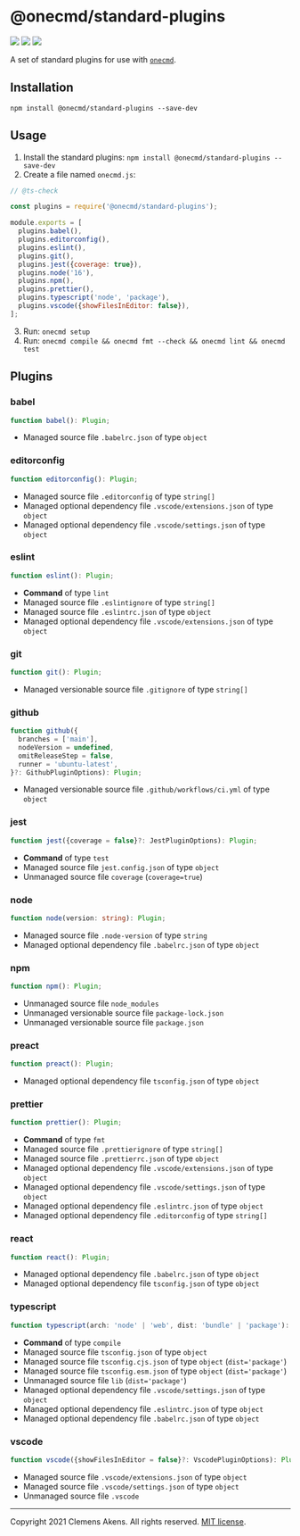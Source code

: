 # @onecmd/standard-plugins

[![][ci-badge]][ci-link] [![][version-badge]][version-link]
[![][license-badge]][license-link]

[ci-badge]:
  https://github.com/clebert/onecmd-standard-plugins/workflows/CI/badge.svg
[ci-link]: https://github.com/clebert/onecmd-standard-plugins
[version-badge]: https://badgen.net/npm/v/@onecmd/standard-plugins
[version-link]: https://www.npmjs.com/package/@onecmd/standard-plugins
[license-badge]: https://badgen.net/npm/license/@onecmd/standard-plugins
[license-link]:
  https://github.com/clebert/onecmd-standard-plugins/blob/master/LICENSE.md

A set of standard plugins for use with
[`onecmd`](https://github.com/clebert/onecmd).

## Installation

```
npm install @onecmd/standard-plugins --save-dev
```

## Usage

1. Install the standard plugins:
   `npm install @onecmd/standard-plugins --save-dev`
2. Create a file named `onecmd.js`:

```js
// @ts-check

const plugins = require('@onecmd/standard-plugins');

module.exports = [
  plugins.babel(),
  plugins.editorconfig(),
  plugins.eslint(),
  plugins.git(),
  plugins.jest({coverage: true}),
  plugins.node('16'),
  plugins.npm(),
  plugins.prettier(),
  plugins.typescript('node', 'package'),
  plugins.vscode({showFilesInEditor: false}),
];
```

3. Run: `onecmd setup`
4. Run: `onecmd compile && onecmd fmt --check && onecmd lint && onecmd test`

## Plugins

### babel

```ts
function babel(): Plugin;
```

- Managed source file `.babelrc.json` of type `object`

### editorconfig

```ts
function editorconfig(): Plugin;
```

- Managed source file `.editorconfig` of type `string[]`
- Managed optional dependency file `.vscode/extensions.json` of type `object`
- Managed optional dependency file `.vscode/settings.json` of type `object`

### eslint

```ts
function eslint(): Plugin;
```

- **Command** of type `lint`
- Managed source file `.eslintignore` of type `string[]`
- Managed source file `.eslintrc.json` of type `object`
- Managed optional dependency file `.vscode/extensions.json` of type `object`

### git

```ts
function git(): Plugin;
```

- Managed versionable source file `.gitignore` of type `string[]`

### github

```ts
function github({
  branches = ['main'],
  nodeVersion = undefined,
  omitReleaseStep = false,
  runner = 'ubuntu-latest',
}?: GithubPluginOptions): Plugin;
```

- Managed versionable source file `.github/workflows/ci.yml` of type `object`

### jest

```ts
function jest({coverage = false}?: JestPluginOptions): Plugin;
```

- **Command** of type `test`
- Managed source file `jest.config.json` of type `object`
- Unmanaged source file `coverage` (`coverage=true`)

### node

```ts
function node(version: string): Plugin;
```

- Managed source file `.node-version` of type `string`
- Managed optional dependency file `.babelrc.json` of type `object`

### npm

```ts
function npm(): Plugin;
```

- Unmanaged source file `node_modules`
- Unmanaged versionable source file `package-lock.json`
- Unmanaged versionable source file `package.json`

### preact

```ts
function preact(): Plugin;
```

- Managed optional dependency file `tsconfig.json` of type `object`

### prettier

```ts
function prettier(): Plugin;
```

- **Command** of type `fmt`
- Managed source file `.prettierignore` of type `string[]`
- Managed source file `.prettierrc.json` of type `object`
- Managed optional dependency file `.vscode/extensions.json` of type `object`
- Managed optional dependency file `.vscode/settings.json` of type `object`
- Managed optional dependency file `.eslintrc.json` of type `object`
- Managed optional dependency file `.editorconfig` of type `string[]`

### react

```ts
function react(): Plugin;
```

- Managed optional dependency file `.babelrc.json` of type `object`
- Managed optional dependency file `tsconfig.json` of type `object`

### typescript

```ts
function typescript(arch: 'node' | 'web', dist: 'bundle' | 'package'): Plugin;
```

- **Command** of type `compile`
- Managed source file `tsconfig.json` of type `object`
- Managed source file `tsconfig.cjs.json` of type `object` (`dist='package'`)
- Managed source file `tsconfig.esm.json` of type `object` (`dist='package'`)
- Unmanaged source file `lib` (`dist='package'`)
- Managed optional dependency file `.vscode/settings.json` of type `object`
- Managed optional dependency file `.eslintrc.json` of type `object`
- Managed optional dependency file `.babelrc.json` of type `object`

### vscode

```ts
function vscode({showFilesInEditor = false}?: VscodePluginOptions): Plugin;
```

- Managed source file `.vscode/extensions.json` of type `object`
- Managed source file `.vscode/settings.json` of type `object`
- Unmanaged source file `.vscode`

---

Copyright 2021 Clemens Akens. All rights reserved.
[MIT license](https://github.com/clebert/onecmd-standard-plugins/blob/master/LICENSE.md).
